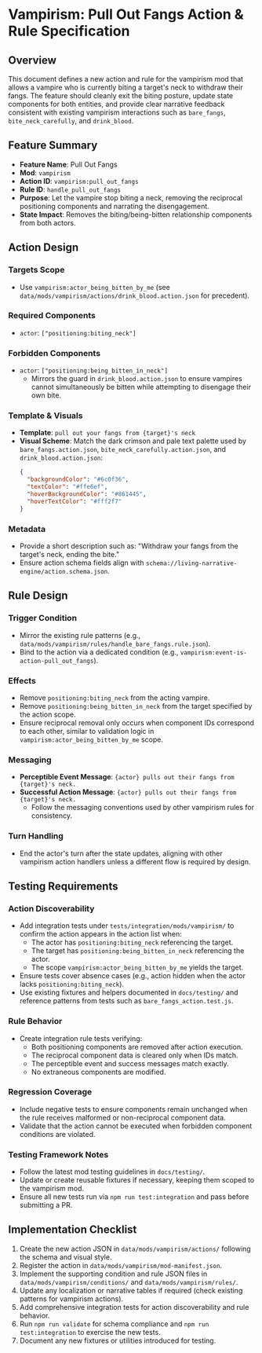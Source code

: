 # Vampirism: Pull Out Fangs Action & Rule Specification

## Overview

This document defines a new action and rule for the vampirism mod that allows a vampire who is currently biting a target's neck to withdraw their fangs. The feature should cleanly exit the biting posture, update state components for both entities, and provide clear narrative feedback consistent with existing vampirism interactions such as `bare_fangs`, `bite_neck_carefully`, and `drink_blood`.

## Feature Summary

- **Feature Name**: Pull Out Fangs
- **Mod**: `vampirism`
- **Action ID**: `vampirism:pull_out_fangs`
- **Rule ID**: `handle_pull_out_fangs`
- **Purpose**: Let the vampire stop biting a neck, removing the reciprocal positioning components and narrating the disengagement.
- **State Impact**: Removes the biting/being-bitten relationship components from both actors.

## Action Design

### Targets Scope
- Use `vampirism:actor_being_bitten_by_me` (see `data/mods/vampirism/actions/drink_blood.action.json` for precedent).

### Required Components
- `actor`: `["positioning:biting_neck"]`

### Forbidden Components
- `actor`: `["positioning:being_bitten_in_neck"]`
  - Mirrors the guard in `drink_blood.action.json` to ensure vampires cannot simultaneously be bitten while attempting to disengage their own bite.

### Template & Visuals
- **Template**: `pull out your fangs from {target}'s neck`
- **Visual Scheme**: Match the dark crimson and pale text palette used by `bare_fangs.action.json`, `bite_neck_carefully.action.json`, and `drink_blood.action.json`:
  ```json
  {
    "backgroundColor": "#6c0f36",
    "textColor": "#ffe6ef",
    "hoverBackgroundColor": "#861445",
    "hoverTextColor": "#fff2f7"
  }
  ```

### Metadata
- Provide a short description such as: "Withdraw your fangs from the target's neck, ending the bite."
- Ensure action schema fields align with `schema://living-narrative-engine/action.schema.json`.

## Rule Design

### Trigger Condition
- Mirror the existing rule patterns (e.g., `data/mods/vampirism/rules/handle_bare_fangs.rule.json`).
- Bind to the action via a dedicated condition (e.g., `vampirism:event-is-action-pull_out_fangs`).

### Effects
- Remove `positioning:biting_neck` from the acting vampire.
- Remove `positioning:being_bitten_in_neck` from the target specified by the action scope.
- Ensure reciprocal removal only occurs when component IDs correspond to each other, similar to validation logic in `vampirism:actor_being_bitten_by_me` scope.

### Messaging
- **Perceptible Event Message**: `{actor} pulls out their fangs from {target}'s neck.`
- **Successful Action Message**: `{actor} pulls out their fangs from {target}'s neck.`
  - Follow the messaging conventions used by other vampirism rules for consistency.

### Turn Handling
- End the actor's turn after the state updates, aligning with other vampirism action handlers unless a different flow is required by design.

## Testing Requirements

### Action Discoverability
- Add integration tests under `tests/integration/mods/vampirism/` to confirm the action appears in the action list when:
  - The actor has `positioning:biting_neck` referencing the target.
  - The target has `positioning:being_bitten_in_neck` referencing the actor.
  - The scope `vampirism:actor_being_bitten_by_me` yields the target.
- Ensure tests cover absence cases (e.g., action hidden when the actor lacks `positioning:biting_neck`).
- Use existing fixtures and helpers documented in `docs/testing/` and reference patterns from tests such as `bare_fangs_action.test.js`.

### Rule Behavior
- Create integration rule tests verifying:
  - Both positioning components are removed after action execution.
  - The reciprocal component data is cleared only when IDs match.
  - The perceptible event and success messages match exactly.
  - No extraneous components are modified.

### Regression Coverage
- Include negative tests to ensure components remain unchanged when the rule receives malformed or non-reciprocal component data.
- Validate that the action cannot be executed when forbidden component conditions are violated.

### Testing Framework Notes
- Follow the latest mod testing guidelines in `docs/testing/`.
- Update or create reusable fixtures if necessary, keeping them scoped to the vampirism mod.
- Ensure all new tests run via `npm run test:integration` and pass before submitting a PR.

## Implementation Checklist

1. Create the new action JSON in `data/mods/vampirism/actions/` following the schema and visual style.
2. Register the action in `data/mods/vampirism/mod-manifest.json`.
3. Implement the supporting condition and rule JSON files in `data/mods/vampirism/conditions/` and `data/mods/vampirism/rules/`.
4. Update any localization or narrative tables if required (check existing patterns for vampirism actions).
5. Add comprehensive integration tests for action discoverability and rule behavior.
6. Run `npm run validate` for schema compliance and `npm run test:integration` to exercise the new tests.
7. Document any new fixtures or utilities introduced for testing.

